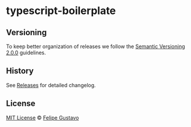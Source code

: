 # typescript-boilerplate

## Versioning

To keep better organization of releases we follow the [Semantic Versioning 2.0.0](http://semver.org/) guidelines.

## History
See [Releases](https://github.com/felipegs07/rocketpage.js/releases) for detailed changelog.

## License
[MIT License](https://github.com/felipegs07/rocketpage.js/blob/main/LICENSE.md) © [Felipe Gustavo](https://felipegs.com/)
